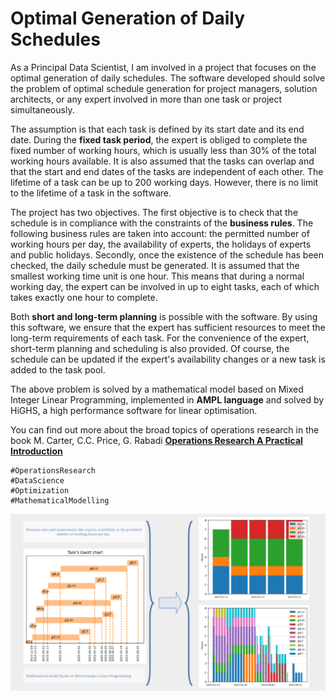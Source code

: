 
# Optimal Generation of Daily Schedules

As a Principal Data Scientist, I am involved in a project that focuses on the optimal generation of daily schedules. The software developed should solve the problem of optimal schedule generation for project managers, solution architects, or any expert involved in more than one task or project simultaneously.

The assumption is that each task is defined by its start date and its end date. During the **fixed task period**, the expert is obliged to complete the fixed number of working hours, which is usually less than 30% of the total working hours available. It is also assumed that the tasks can overlap and that the start and end dates of the tasks are independent of each other. The lifetime of a task can be up to 200 working days. However, there is no limit to the lifetime of a task in the software.

The project has two objectives. The first objective is to check that the schedule is in compliance with the constraints of the **business rules**. The following business rules are taken into account: the permitted number of working hours per day, the availability of experts, the holidays of experts and public holidays. Secondly, once the existence of the schedule has been checked, the daily schedule must be generated. It is assumed that the smallest working time unit is one hour. This means that during a normal working day, the expert can be involved in up to eight tasks, each of which takes exactly one hour to complete.

Both **short and long-term planning** is possible with the software. By using this software, we ensure that the expert has sufficient resources to meet the long-term requirements of each task. For the convenience of the expert, short-term planning and scheduling is also provided. Of course, the schedule can be updated if the expert's availability changes or a new task is added to the task pool. 

The above problem is solved by a mathematical model based on Mixed Integer Linear Programming, implemented in **AMPL language** and solved by HiGHS, a high performance software for linear optimisation.

You can find out more about the broad topics of operations research in the book M. Carter, C.C. Price, G. Rabadi [**Operations Research A Practical Introduction**](https://www.routledge.com/Operations-Research-A-Practical-Introduction/Carter-Price-Rabadi/p/book/9781032476063?srsltid=AfmBOorO32BkdDYSfB-F_ajzqlYZXw6ZOa92letf-j8U-PI_0BxZeu6x)

```
#OperationsResearch 
#DataScience 
#Optimization
#MathematicalModelling
```

![Optimal generation of daily schedules](./img.webp)
